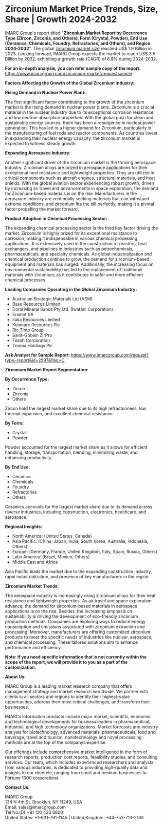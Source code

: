 # Zirconium Market Price Trends, Size, Share | Growth 2024-2032
<p>IMARC Group&#39;s report titled &quot;<strong><strong>Zirconium Market Report by Occurrence Type (Zircon, Zirconia, and Others), Form (Crystal, Powder), End Use (Ceramics, Chemicals, Foundry, Refractories, and Others), and Region 2024-2032</strong></strong>&quot;. The global <a href="https://www.imarcgroup.com/zirconium-market">zirconium market size</a> reached US$ 1.9 Billion in 2023. Looking forward, IMARC Group expects the market to reach US$ 3.5 Billion by 2032, exhibiting a growth rate (CAGR) of 6.8% during 2024-2032.</p>

<p><strong><strong>For an in-depth analysis, you can refer sample copy of the report: </strong></strong><a href="https://www.imarcgroup.com/zirconium-market/requestsample"><u>https://www.imarcgroup.com/zirconium-market/requestsample</u></a></p>

<p><strong><strong>Factors Affecting the Growth of the Global Zirconium Industry:</strong></strong></p>

<p><strong><strong>Rising Demand in Nuclear Power Plant:</strong></strong></p>

<p>The first significant factor contributing to the growth of the zirconium market is the rising demand in nuclear power plants. Zirconium is a crucial material in the nuclear industry due to its exceptional corrosion resistance and low neutron absorption properties. With the global push for clean and sustainable energy sources, there has been a resurgence in nuclear power generation. This has led to a higher demand for Zirconium, particularly in the manufacturing of fuel rods and reactor components. As countries invest in expanding their nuclear energy capacity, the zirconium market is expected to witness steady growth.</p>

<p><strong><strong>Expanding Aerospace Industry: </strong></strong></p>

<p>Another significant driver of the zirconium market is the thriving aerospace industry. Zirconium alloys are prized in aerospace applications for their exceptional heat resistance and lightweight properties. They are utilized in critical components such as aircraft engines, structural materials, and heat shields. With the global aviation sector experiencing robust growth, driven by increasing air travel and advancements in space exploration, the demand for Zirconium-based materials is on the rise. Manufacturers in the aerospace industry are continually seeking materials that can withstand extreme conditions, and zirconium fits the bill perfectly, making it a pivotal factor propelling the market forward.</p>

<p><strong><strong>Product Adoption in Chemical Processing Sector: </strong></strong></p>

<p>The expanding chemical processing sector is the third key factor driving the market. Zirconium is highly prized for its exceptional resistance to corrosion, making it indispensable in various chemical processing applications. It is extensively used in the construction of reactors, heat exchangers, and pipelines in industries such as petrochemicals, pharmaceuticals, and specialty chemicals. As global industrialization and chemical production continue to grow, the demand for zirconium-based equipment and materials has surged. Additionally, the increasing focus on environmental sustainability has led to the replacement of traditional materials with zirconium, as it contributes to safer and more efficient chemical processes.</p>

<p><strong><strong>Leading Companies Operating in the Global Zirconium Industry:</strong></strong></p>

<ul>
	<li>Australian Strategic Materials Ltd (ASM)</li>
	<li>Base Resources Limited</li>
	<li>Doral Mineral Sands Pty Ltd. (Iwatani Corporation)</li>
	<li>Eramet SA</li>
	<li>Iluka Resources Limited</li>
	<li>Kenmare Resources Plc</li>
	<li>Rio Tinto Group</li>
	<li>Saint-Gobain ZirPro</li>
	<li>Tosoh Corporation</li>
	<li>Tronox Holdings Plc</li>
</ul>

<p><strong><strong>Ask Analyst for Sample Report: </strong></strong><a href="https://www.imarcgroup.com/request?type=report&amp;id=2597&amp;flag=C"><u>https://www.imarcgroup.com/request?type=report&amp;id=2597&amp;flag=C</u></a></p>

<p><strong><strong>Zirconium Market&nbsp;Report Segmentation:</strong></strong></p>

<p><strong><strong>By Occurrence Type:</strong></strong>&nbsp;</p>

<ul>
	<li>Zircon</li>
	<li>Zirconia</li>
	<li>Others</li>
</ul>

<p>Zircon hold the largest market share due to its high refractoriness, low thermal expansion, and excellent chemical resistance.</p>

<p><strong><strong>By Form:</strong></strong></p>

<ul>
	<li>Crystal</li>
	<li>Powder</li>
</ul>

<p>Powder accounted for the largest market share as it allows for efficient handling, storage, transportation, blending, minimizing waste, and enhancing productivity.</p>

<p><strong><strong>By End Use:</strong></strong></p>

<ul>
	<li>Ceramics</li>
	<li>Chemicals</li>
	<li>Foundry</li>
	<li>Refractories</li>
	<li>Others</li>
</ul>

<p>Ceramics accounts for the largest market share due to its demand across diverse industries, including construction, electronics, healthcare, and aerospace.</p>

<p><strong><strong>Regional Insights:</strong></strong></p>

<ul>
	<li>North America: (United States, Canada)</li>
	<li>Asia Pacific: (China, Japan, India, South Korea, Australia, Indonesia, Others)</li>
	<li>Europe: (Germany, France, United Kingdom, Italy, Spain, Russia, Others)</li>
	<li>Latin America: (Brazil, Mexico, Others)</li>
	<li>Middle East and Africa</li>
</ul>

<p>Asia Pacific leads the market due to the expanding construction industry, rapid industrialization, and presence of key manufacturers in the region. &nbsp;</p>

<p><strong><strong>Zirconium Market Trends:</strong></strong></p>

<p>The aerospace industry is increasingly using zirconium alloys for their heat resistance and lightweight properties. As air travel and space exploration advance, the demand for zirconium-based materials in aerospace applications is on the rise. Besides, the increasing emphasis on sustainability is driving the development of eco-friendly zirconium production methods. Companies are exploring ways to reduce energy consumption and emissions associated with zirconium extraction and processing. Moreover, manufacturers are offering customized zirconium products to meet the specific needs of industries like nuclear, aerospace, and chemical processing. These tailored solutions aim to enhance performance and efficiency.</p>

<p><strong><strong>Note: If you need specific information that is not currently within the scope of the report, we will provide it to you as a part of the customization.</strong></strong></p>

<p><strong><strong>About Us:</strong></strong></p>

<p>IMARC Group is a leading market research company that offers management strategy and market research worldwide. We partner with clients in all sectors and regions to identify their highest-value opportunities, address their most critical challenges, and transform their businesses.</p>

<p>IMARCs information products include major market, scientific, economic and technological developments for business leaders in pharmaceutical, industrial, and high technology organizations. Market forecasts and industry analysis for biotechnology, advanced materials, pharmaceuticals, food and beverage, travel and tourism, nanotechnology and novel processing methods are at the top of the companys expertise.</p>

<p>Our offerings include comprehensive market intelligence in the form of research reports, production cost reports, feasibility studies, and consulting services. Our team, which includes experienced researchers and analysts from various industries, is dedicated to providing high-quality data and insights to our clientele, ranging from small and medium businesses to Fortune 1000 corporations.</p>

<p><strong><strong>Contact Us:</strong></strong></p>

<p>IMARC Group<br />
134 N 4th St. Brooklyn, NY 11249, USA<br />
Email: sales@imarcgroup.com<br />
Tel No:(D) +91 120 433 0800<br />
United States: +1-631-791-1145 | United Kingdom: +44-753-713-2163</p>

<p>&nbsp;</p>
